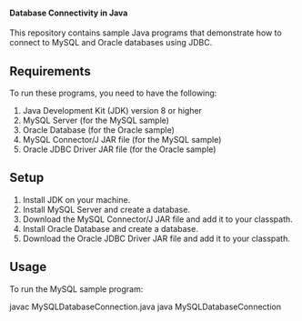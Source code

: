 
<h4>Database Connectivity in Java</h4>
This repository contains sample Java programs that demonstrate how to connect to MySQL and Oracle databases using JDBC.

<h2>Requirements</h2>
To run these programs, you need to have the following:

1. Java Development Kit (JDK) version 8 or higher
2. MySQL Server (for the MySQL sample)
3. Oracle Database (for the Oracle sample)
4. MySQL Connector/J JAR file (for the MySQL sample)
5. Oracle JDBC Driver JAR file (for the Oracle sample)

<h2>Setup</h2>

1. Install JDK on your machine.
2. Install MySQL Server and create a database.
3. Download the MySQL Connector/J JAR file and add it to your classpath.
4. Install Oracle Database and create a database.
5. Download the Oracle JDBC Driver JAR file and add it to your classpath.

<h2>Usage</h2>
To run the MySQL sample program:

javac MySQLDatabaseConnection.java
java MySQLDatabaseConnection
